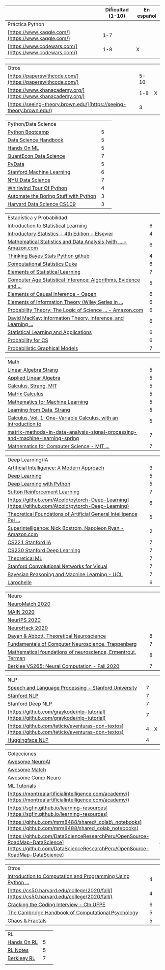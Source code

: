|                                                                                                                                                                                                                     | Dificultad (1-10) | En español |
| ------------------------------------------------------------------------------------------------------------------------------------------------------------------------------------------------------------------- | ----------------- | ---------- |
| Práctica Python                                                                                                                                                                                                     |                   |            |
| [https://www.kaggle.com/](https://www.kaggle.com/)                                                                                                                                                                  | 1-7               |            |
| [https://www.codewars.com/](https://www.codewars.com/)                                                                                                                                                              | 1-8               | X          |
|                                                                                                                                                                                                                     |                   |            |

|                                                                                                                                                                                                                     |                   |            |
| ------------------------------------------------------------------------------------------------------------------------------------------------------------------------------------------------------------------- | ----------------- | ---------- |
| Otros                                                                                                                                                                                                               |                   |            |
| [https://paperswithcode.com/](https://paperswithcode.com/)                                                                                                                                                          | 5-10              |            |
| [https://www.khanacademy.org/](https://www.khanacademy.org/)                                                                                                                                                        | 1-8               | X          |
| [https://seeing-theory.brown.edu/](https://seeing-theory.brown.edu/)                                                                                                                                                | 3                 |            |

|                                                                                                                                                                                                                     |                   |            |
| ------------------------------------------------------------------------------------------------------------------------------------------------------------------------------------------------------------------- | ----------------- | ---------- |
| Python/Data Science                                                                                                                                                                                                 |                   |            |
| [Python Bootcamp](https://github.com/Pierian-Data/Complete-Python-3-Bootcamp)                                                                                                                                       | 5                 |            |
| [Data Science Handbook](https://jakevdp.github.io/PythonDataScienceHandbook/)                                                                                                                                       | 5                 |            |
| [Hands On ML](https://github.com/ageron/handson-ml2)                                                                                                                                                                | 5                 |            |
| [QuantEcon Data Science](https://github.com/QuantEcon/quantecon-notebooks-datascience)                                                                                                                              | 7                 |            |
| [PyData](https://github.com/wesm/pydata-book)                                                                                                                                                                       | 5                 |            |
| [Stanford Machine Learning](http://cs229.stanford.edu/syllabus-fall2020.html)                                                                                                                                       | 6                 |            |
| [NYU Data Science](https://davidrosenberg.github.io/ml2019/#lectures)                                                                                                                                               | 7                 |            |
| [Whirlwind Tour Of Python](https://github.com/jakevdp/WhirlwindTourOfPython)                                                                                                                                        | 4                 |            |
| [Automate the Boring Stuff with Python](https://automatetheboringstuff.com/)                                                                                                                                        | 3                 |            |
| [Harvard Data Science CS109 ](http://cs109.github.io/2015/)                                                                                                                                                         | 3                 |            |


|                                                                                                                                                                                                                     |                   |            |
| ------------------------------------------------------------------------------------------------------------------------------------------------------------------------------------------------------------------- | ----------------- | ---------- |
| Estadística y Probabilidad                                                                                                                                                                                          |                   |            |
| [Introduction to Statistical Learning](http://faculty.marshall.usc.edu/gareth-james/ISL/)                                                                                                                           | 6                 |            |
| [Introductory Statistics - 4th Edition - Elsevier](https://www.elsevier.com/books/introductory-statistics/ross/978-0-12-804317-2)                                                                                   | 4                 |            |
| [Mathematical Statistics and Data Analysis (with ... - Amazon.com](https://www.amazon.com/Mathematical-Statistics-Analysis-Available-Enhanced/dp/0534399428)                                                        | 6                 |            |
| [Thinking Bayes Stats Python github](https://github.com/AllenDowney/ThinkBayes)                                                                                                                                     | 4                 |            |
| [Computational Statistics Duke](https://people.duke.edu/~ccc14/sta-663/)                                                                                                                                            | 6                 |            |
| [Elements of Statistical Learning](https://web.stanford.edu/~hastie/ElemStatLearn/)                                                                                                                                 | 7                 |            |
| [Computer Age Statistical Inference: Algorithms, Evidence and ...](https://web.stanford.edu/~hastie/CASI/)                                                                                                          | 5                 |            |
| [Elements of Causal Inference - Oapen](https://library.oapen.org/bitstream/handle/20.500.12657/26040/11283.pdf?sequence=1&isAllowed=y)                                                                              | 6                 |            |
| [Elements of Information Theory (Wiley Series in ...](http://staff.ustc.edu.cn/~cgong821/Wiley.Interscience.Elements.of.Information.Theory.Jul.2006.eBook-DDU.pdf)                                                  | 6                 |            |
| [Probability Theory: The Logic of Science ... - Amazon.com](https://www.amazon.com/Probability-Theory-Science-T-Jaynes/dp/0521592712)                                                                               | 6                 |            |
| [David MacKay: Information Theory, Inference, and Learning ...](http://www.inference.org.uk/mackay/itila/book.html)                                                                                                 | 6                 |            |
| [Statistical Learning and Applications](https://cbmm.mit.edu/lh-9-520/syllabus)                                                                                                                                     | 6                 |            |
| [Probability for CS](http://web.stanford.edu/class/cs109/)                                                                                                                                                          | 6                 |            |
| [Probabilistic Graphical Models](https://cs.stanford.edu/~ermon/cs228/index.html)                                                                                                                                   | 7                 |            |

|                                                                                                                                                                                                                     |                   |            |
| ------------------------------------------------------------------------------------------------------------------------------------------------------------------------------------------------------------------- | ----------------- | ---------- |
| Math                                                                                                                                                                                                                |                   |            |
| [Linear Algebra Strang](https://www.academia.edu/32459792/_Strang_G_Linear_algebra_and_its_applications_4_5881001_PDF)                                                                                              | 5                 |            |
| [Applied Linear Algebra](http://vmls-book.stanford.edu/vmls.pdf)                                                                                                                                                    | 5                 |            |
| [Calculus, Strang, MIT](https://ocw.mit.edu/resources/res-18-001-calculus-online-textbook-spring-2005/textbook/)                                                                                                    | 5                 |            |
| [Matrix Calculus](https://explained.ai/matrix-calculus/)                                                                                                                                                            | 5                 |            |
| [Mathematics for Machine Learning](https://mml-book.com/)                                                                                                                                                           | 5                 |            |
| [Learning from Data, Strang](http://math.mit.edu/~gs/learningfromdata/#contents)                                                                                                                                    | 5                 |            |
| [Calculus, Vol. 1: One-Variable Calculus, with an Introduction to](https://www.amazon.com/Calculus-Vol-One-Variable-Introduction-Algebra/dp/0471000051)                                                             | 5                 |            |
| [matrix-methods-in-data-analysis-signal-processing-and-machine-learning-spring](https://ocw.mit.edu/courses/mathematics/18-065-matrix-methods-in-data-analysis-signal-processing-and-machine-learning-spring-2018/) | 7                 |            |
| [Mathematics for Computer Science - MIT ...](https://ocw.mit.edu/courses/electrical-engineering-and-computer-science/6-042j-mathematics-for-computer-science-fall-2010/)                                            | 7                 |            |



|                                                                                                                                                                                                                     |                   |            |
| ------------------------------------------------------------------------------------------------------------------------------------------------------------------------------------------------------------------- | ----------------- | ---------- |
| Deep Learning/IA                                                                                                                                                                                                    |                   |            |
| [Artificial Intelligence: A Modern Approach](http://aima.cs.berkeley.edu/)                                                                                                                                          | 3                 |            |
| [Deep Learning](https://www.deeplearningbook.org/)                                                                                                                                                                  | 5                 |            |
| [Deep Learning with Python](https://github.com/fchollet/deep-learning-with-python-notebooks)                                                                                                                        | 5                 |            |
| [Sutton Reinforcement Learning](https://web.stanford.edu/class/psych209/Readings/SuttonBartoIPRLBook2ndEd.pdf)                                                                                                      | 7                 |            |
| [https://github.com/Atcold/pytorch-Deep-Learning](https://github.com/Atcold/pytorch-Deep-Learning)                                                                                                                  | 6                 |            |
| [Theoretical Foundations of Artificial General Intelligence Pei ...](https://www.springer.com/gp/book/9789491216619)                                                                                                | 5                 |            |
| [Superintelligence: Nick Bostrom, Napoleon Ryan - Amazon.com](https://www.amazon.com/Superintelligence-Dangers-Strategies-Nick-Bostrom/dp/1501227742)                                                               | 2                 |            |
| [CS221 Stanford IA](https://stanford-cs221.github.io/autumn2020/)                                                                                                                                                   | 7                 |            |
| [CS230 Stanford Deep Learning](https://cs230.stanford.edu/)                                                                                                                                                         | 7                 |            |
| [Theoretical ML](https://www.cs.princeton.edu/courses/archive/spring19/cos511/index.html)                                                                                                                           | 7                 |            |
| [Stanford Convolutional Networks for Visual](http://cs231n.stanford.edu/)                                                                                                                                           | 7                 |            |
| [Bayesian Reasoning and Machine Learning - UCL](http://web4.cs.ucl.ac.uk/staff/D.Barber/textbook/090310.pdf?roistat_visit=10865700)                                                                                 | 7                 |            |
| [Larochelle](http://info.usherbrooke.ca/hlarochelle/neural_networks/content.html)                                                                                                                                   | 6                 |            |


|                                                                                                                                                                                                                     |                   |            |
| ------------------------------------------------------------------------------------------------------------------------------------------------------------------------------------------------------------------- | ----------------- | ---------- |
| Neuro                                                                                                                                                                                                               |                   |            |
| [NeuroMatch 2020](https://github.com/NeuromatchAcademy/course-content)                                                                                                                                              |                   |            |
| [MAIN 2020](https://www.crowdcast.io/e/main2020/13)                                                                                                                                                                 |                   |            |
| [NeurIPS 2020](https://neurips.cc/virtual/2020/public/cal_main.html)                                                                                                                                                |                   |            |
| [NeuroHack 2020](https://github.com/neurohackademy/nh2020-curriculum)                                                                                                                                               |                   |            |
| [Dayan & Abbott, Theoretical Neuroscience](http://www.gatsby.ucl.ac.uk/~lmate/biblio/dayanabbott.pdf)                                                                                                               | 8                 |            |
| [Fundamentals of Computer Neuroscience, Trappenberg](https://www.amazon.com/Fundamentals-Computational-Neuroscience-Thomas-Trappenberg/dp/0199568413)                                                               | 7                 |            |
| [Mathematical foundations of neuroscience, Ermentrout, Terman](https://www.springer.com/gp/book/9780387877075)                                                                                                      | 8                 |            |
| [Berklee VS265: Neural Computation - Fall 2020](https://redwood.berkeley.edu/courses/vs265/)                                                                                                                        | 7                 |            |



|                                                                                                                                                                                                                     |                   |            |
| ------------------------------------------------------------------------------------------------------------------------------------------------------------------------------------------------------------------- | ----------------- | ---------- |
| NLP                                                                                                                                                                                                                 |                   |            |
| [Speech and Language Processing - Stanford University](https://web.stanford.edu/~jurafsky/slp3/ed3book.pdf)                                                                                                         | 7                 |            |
| [Stanford NLP](http://cs224n.stanford.edu/)                                                                                                                                                                         | 7                 |            |
| [Stanford Deep NLP](http://cs224d.stanford.edu/syllabus.html)                                                                                                                                                       | 7                 |            |
| [https://github.com/graykode/nlp-tutorial](https://github.com/graykode/nlp-tutorial)                                                                                                                                | 7                 |            |
| [https://github.com/teticio/aventuras-con-textos](https://github.com/teticio/aventuras-con-textos)                                                                                                                  | 4                 |X           |
| [Huggingface NLP](https://huggingface.co/course/chapter1)                                                                                                                                                           | 4                 |            |


|                                                                                                                                                                                                                     |                   |            |
| ------------------------------------------------------------------------------------------------------------------------------------------------------------------------------------------------------------------- | ----------------- | ---------- |
| Colecciones                                                                                                                                                                                                         |                   |            |
| [Awesome NeuroAI](https://github.com/CYHSM/awesome-neuro-ai-papers)                                                                                                                                                 |                   |            |
| [Awesome Match](https://github.com/rossant/awesome-math)                                                                                                                                                            |                   |            |
| [Awesome Comp Neuro](https://github.com/eselkin/awesome-computational-neuroscience)                                                                                                                                 |                   |            |
| [ML Tutorials](https://github.com/ujjwalkarn/Machine-Learning-Tutorials)                                                                                                                                            |                   |            |
| [https://montrealartificialintelligence.com/academy/](https://montrealartificialintelligence.com/academy/)                                                                                                          |                   |            |
| [https://sgfin.github.io/learning-resources](https://sgfin.github.io/learning-resources)                                                                                                                            |                   |            |
| [https://github.com/mrm8488/shared\_colab\_notebooks](https://github.com/mrm8488/shared_colab_notebooks)                                                                                                            |                   |            |
| [https://github.com/DataScienceResearchPeru/OpenSource-RoadMap-DataScience](https://github.com/DataScienceResearchPeru/OpenSource-RoadMap-DataScience)                                                              |                   | X          |


|                                                                                                                                                                                                                     |                   |            |
| ------------------------------------------------------------------------------------------------------------------------------------------------------------------------------------------------------------------- | ----------------- | ---------- |
| Otros                                                                                                                                                                                                               |                   |            |
| [Introduction to Computation and Programming Using Python ...](http://fuuu.be/polytech/INFOF408/Introduction-To-The-Theory-Of-Computation-Michael-Sipser.pdf)                                                       | 4                 |            |
| [https://cs50.harvard.edu/college/2020/fall/](https://cs50.harvard.edu/college/2020/fall/)                                                                                                                          | 4                 |            |
| [Cracking the Coding Interview - CIn UFPE](https://cin.ufpe.br/~fbma/Crack/Cracking%20the%20Coding%20Interview%20189%20Programming%20Questions%20and%20Solutions.pdf)                                               | 6                 |            |
| [The Cambridge Handbook of Computational Psychology](https://www.cambridge.org/core/books/cambridge-handbook-of-computational-psychology/B75504CC151DA86CB98D555C96FC55A2)                                          | 5                 |            |
| [Chaos & Fractals](http://carlosreynoso.com.ar/archivos/peitgen.pdf)                                                                                                                                                | 5                 |            |


|                                                                                                                                                                                                                     |                   |            |
| ------------------------------------------------------------------------------------------------------------------------------------------------------------------------------------------------------------------- | ----------------- | ---------- |
| RL                                                                                                                                                                                                                  |                   |            |
| [Hands On RL](https://github.com/PacktPublishing/Deep-Reinforcement-Learning-Hands-On)                                                                                                                              | 5                 |            |
| [RL Notes](https://github.com/dennybritz/reinforcement-learning)                                                                                                                                                    | 5                 |            |
| [Berkleey RL](http://rail.eecs.berkeley.edu/deeprlcourse/)                                                                                                                                                          | 7                 |            |
|                                                                                                                                                                                                                     |                   |            |
